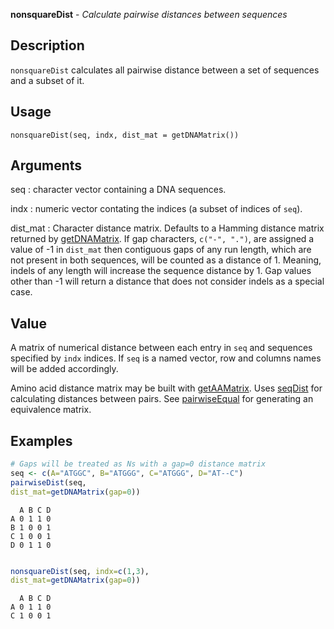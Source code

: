 **nonsquareDist** - *Calculate pairwise distances between sequences*

Description
--------------------

`nonsquareDist` calculates all pairwise distance between a set of sequences and a subset of it.


Usage
--------------------
```
nonsquareDist(seq, indx, dist_mat = getDNAMatrix())
```

Arguments
-------------------

seq
:   character vector containing a DNA sequences.

indx
:   numeric vector contating the indices (a subset of indices of `seq`).

dist_mat
:   Character distance matrix. Defaults to a Hamming distance 
matrix returned by [getDNAMatrix](getDNAMatrix.md). If gap 
characters, `c("-", ".")`, are assigned a value of -1 
in `dist_mat` then contiguous gaps of any run length,
which are not present in both sequences, will be counted as a 
distance of 1. Meaning, indels of any length will increase
the sequence distance by 1. Gap values other than -1 will 
return a distance that does not consider indels as a special case.




Value
-------------------

A matrix of numerical distance between each entry in `seq` and 
sequences specified by `indx` indices. 
If `seq` is a named vector, row and columns names will be added 
accordingly.

Amino acid distance matrix may be built with [getAAMatrix](getAAMatrix.md). 
Uses [seqDist](seqDist.md) for calculating distances between pairs.
See [pairwiseEqual](pairwiseEqual.md) for generating an equivalence matrix.



Examples
-------------------

```R
# Gaps will be treated as Ns with a gap=0 distance matrix
seq <- c(A="ATGGC", B="ATGGG", C="ATGGG", D="AT--C")
pairwiseDist(seq, 
dist_mat=getDNAMatrix(gap=0))

```


```
  A B C D
A 0 1 1 0
B 1 0 0 1
C 1 0 0 1
D 0 1 1 0

```


```R

nonsquareDist(seq, indx=c(1,3), 
dist_mat=getDNAMatrix(gap=0))
```


```
  A B C D
A 0 1 1 0
C 1 0 0 1

```




